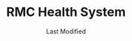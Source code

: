 ---
layout: location-page
date: Last Modified
description: "Local COVID-19 testing is available at RMC Health System in Anniston, Alabama, USA."
permalink: "locations/alabama/anniston/rmc-health-system/"
tags:
  - locations
  - alabama
title: RMC Health System
uniqueName: rmc-health-system
state: Alabama
stateAbbr: AL
hood: "Anniston"
address: "400 East 10th Street"
city: "Anniston"
zip: "36207"
zipsNearby: "30730 30731 35950 35951 35010 35011 36250 35013 35014 35015 35952 36201 36202 36203 36204 36205 36206 36207 35016 36251 35953 35954 35019 35201 35202 35203 35204 35205 35206 35207 35208 35209 35210 35211 35212 35213 35214 35215 35216 35217 35218 35219 35220 35221 35222 35223 35224 35226 35228 35229 35231 35232 35233 35234 35235 35236 35237 35238 35242 35243 35244 35246 35249 35253 35254 35255 35259 35260 35261 35266 35282 35283 35285 35287 35288 35290 35291 35292 35293 35294 35295 35296 35297 35298 35031 35956 35957 35032 36253 36850 35959 35960 35043 35044 36254 35048 35049 35961 35051 35052 36255 35054 35962 36853 36256 35963 36257 36258 35964 36260 36261 36026 36855 35967 35968 36262 35068 35971 35901 35902 35903 35904 35905 35906 35907 35972 35070 35071 35973 35974 35072 36263 35975 35976 35077 35078 35079 36264 35082 35083 35980 36861 36265 35087 35089 35091 36862 35094 35983 35096 36266 35097 35112 36267 35004 35116 36268 36269 35119 35120 36271 35121 35123 35124 35125 35128 36272 35126 35131 35986 36273 35133 35135 36274 35136 35143 36275 35146 35987 35147 35149 35150 35151 35988 35160 35161 35172 35173 35176 35178 36276 35990 35180 35181 35182 36277 36278 36279 35183 35185 35186 36280 30104 30108 30109 30110 30113 30112 30116 30117 30118 30119 30124 30125 30129 30132 30157 30133 30134 30135 30154 30138 31169 30140 30217 30219 30141 30147 30150 30153 30149 30161 30162 30163 30164 30165 30170 30275 30173 30176 30178 30179 30180 30182 30185 30187 35225 35230 35240 35245 35263 35277 35278 35279 35280 35281 35286 35289 35299 36210" 
mapUrl: "http://maps.apple.com/?q=RMC+Health+System&address=400+East+10th+Street,Anniston,Alabama,36207"
locationType: Drive-thru
phone: "256-235-5600"
website: "undefined"
onlineBooking: undefined
closed: undefined
closedUpdate: April 22nd, 2020
notes: "Requires referral from a primary health provider. Requires doctor's referral."
days: Weekdays
hours: 8:30AM-4:30PM
ctaMessage: Call 256-235-5600
ctaUrl: "tel:256-235-5600"
---